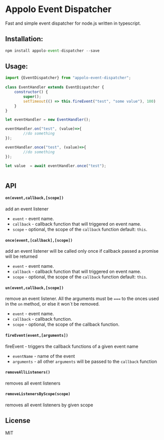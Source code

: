 # Appolo Event Dispatcher
Fast and simple event dispatcher for node.js written in typescript.

## Installation:

```javascript
npm install appolo-event-dispatcher --save
```

## Usage:

```javascript
import {EventDispatcher} from "appolo-event-dispatcher";
 
class EventHandler extends EventDispatcher {
    constructor() {
        super();
        setTimeout(() => this.fireEvent("test", "some value"), 100)
    }
}

let eventHandler = new EventHandler();

eventHandler.on("test", (value)=>{
        //do something
});

eventHandler.once("test", (value)=>{
        //do something
});

let value  = await eventHandler.once("test");



```



## API
#### `on(event,callback,[scope])`
add an event listener
  - `event` - event name.
  - `callback` - callback function that will triggered on event name.
  - `scope` - optional, the scope of the `callback` function default: `this`.

#### `once(event,[callback],[scope])`
add an event listener will be called only once if  callback passed  a promise will be returned
  - `event` - event name.
  - `callback` - callback function that will triggered on event name.
  - `scope` - optional, the scope of the `callback` function default: `this`.


#### `un(event,callback,[scope])`
remove an event listener. All the arguments must be `===` to the onces used in the `on` method, or else it won\`t be removed.
  - `event` - event name.
  - `callback` - callback function.
  - `scope` - optional, the scope of the callback function.

#### `fireEvent(event,[arguments])`
fireEvent - triggers the callback functions of a given event name
  - `eventName` - name of the event
  - `arguments` -  all other `arguments` will be passed to the `callback` function
#### `removeAllListeners()`
removes all event listeners
#### `removeListenersByScope(scope)`
removes all event listeners by given scope


## License
MIT